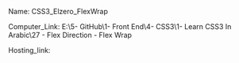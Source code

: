 
Name: CSS3_Elzero_FlexWrap

Computer_Link: E:\5- GitHub\1- Front End\4- CSS3\1- Learn CSS3 In Arabic\27 - Flex Direction - Flex Wrap

Hosting_link:

